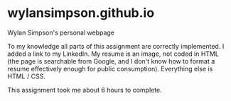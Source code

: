 wylansimpson.github.io
======================

Wylan Simpson's personal webpage

To my knowledge all parts of this assignment are correctly implemented. I added a link to my LinkedIn. My resume is an image, not coded in HTML (the page is searchable from Google, and I don't know how to format a resume effectively enough for public consumption). Everything else is HTML / CSS.

This assignment took me about 6 hours to complete. 
